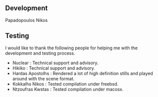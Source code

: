 Development
-----------
Papadopoulos Nikos

Testing
-------
I would like to thank the following people for helping me with the development and testing process.

*	Nuclear          : Technical support and advisory.
*	Hikiko           : Technical support and advisory.
*	Hardas Apostolhs : Rendered a lot of high definition stills and played around with the scene format.
*	Kokkalhs Nikos   : Tested compilation under freebsd.
*	Ntzoufras Kwstas : Tested compilation under macosx.
